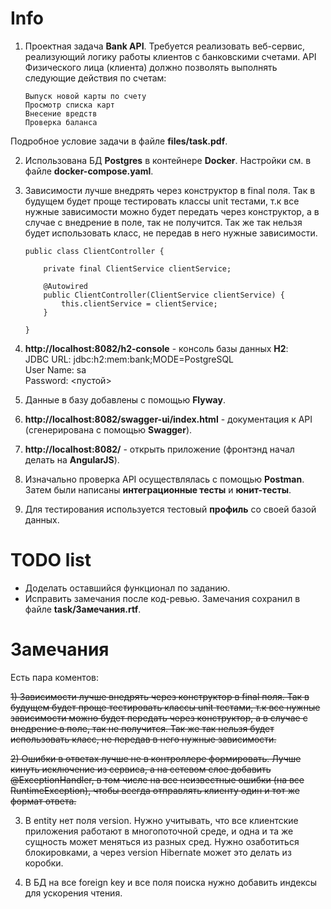 # Info

1. Проектная задача **Bank API**. Требуется реализовать веб-сервис, реализующий логику работы клиентов
с банковскими счетами. API Физического лица (клиента) должно позволять выполнять следующие действия по счетам:  

       Выпуск новой карты по счету
       Проcмотр списка карт
       Внесение вредств
       Проверка баланса  

Подробное условие задачи в файле **files/task.pdf**.

2. Использована БД **Postgres** в контейнере **Docker**. Настройки см. в файле **docker-compose.yaml**.

3. Зависимости лучше внедрять через конструктор в final поля. Так в будущем будет проще тестировать 
  классы unit тестами, т.к все нужные зависимости можно будет передать через конструктор, 
  а в случае с внедрение в поле, так не получится. Так же так нельзя будет использовать класс, 
  не передав в него нужные зависимости.

       public class ClientController {
           
           private final ClientService clientService;
           
           @Autowired
           public ClientController(ClientService clientService) {
               this.clientService = clientService;
           }
           
       }   

3. **http://localhost:8082/h2-console** - консоль базы данных **H2**:  
JDBC URL: jdbc:h2:mem:bank;MODE=PostgreSQL  
User Name: sa  
Password: <пустой>
4. Данные в базу добавлены с помощью **Flyway**. 
5. **http://localhost:8082/swagger-ui/index.html** - документация к API (сгенерирована с помощью **Swagger**).
6. **http://localhost:8082/** - открыть приложение (фронтэнд начал делать на **AngularJS**).
7. Изначально проверка API осуществлялась с помощью **Postman**. Затем были написаны **интеграционные тесты** и **юнит-тесты**.
8. Для тестирования используется тестовый **профиль** со своей базой данных.

# TODO list
- Доделать оставшийся функционал по заданию.
- Исправить замечания после код-ревью. Замечания сохранил в файле **task/Замечания.rtf**.

# Замечания
Есть пара коментов:  

~~1) Зависимости лучше внедрять через конструктор в final поля. Так в будущем будет проще тестировать 
классы unit тестами, т.к все нужные зависимости можно будет передать через конструктор, 
а в случае с внедрение в поле, так не получится. Так же так нельзя будет использовать класс, 
не передав в него нужные зависимости.~~

~~2) Ошибки в ответах лучше не в контроллере формировать. Лучше кинуть исключение из сервиса, 
а на сетевом слое добавить @ExceptionHandler, в том числе на все неизвестные 
ошибки (на все RuntimeException), чтобы всегда отправлять клиенту один и тот же формат ответа.~~

3) В entity нет поля version. Нужно учитывать, что все клиентские приложения работают в многопоточной среде, 
и одна и та же сущность может меняться из разных сред. Нужно озаботиться блокировками, 
а через version Hibernate может это делать из коробки.

4) В БД на все foreign key и все поля поиска нужно добавить индексы для ускорения чтения.
